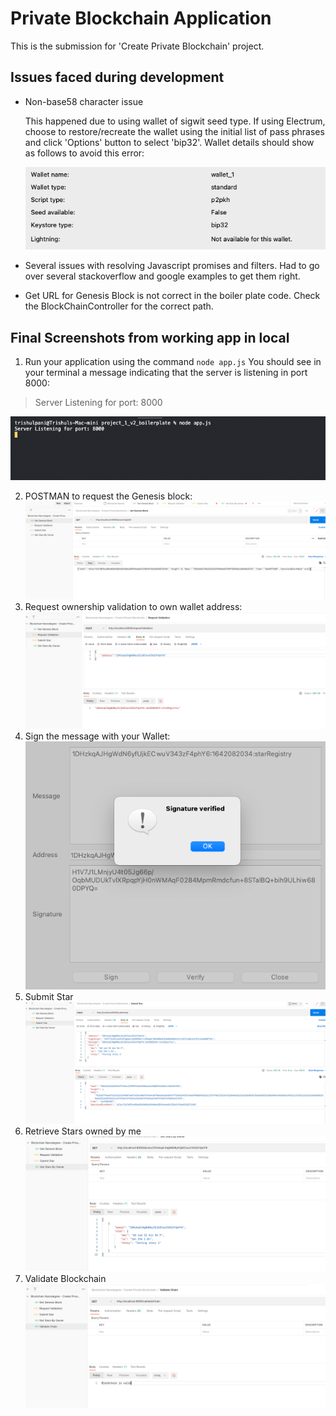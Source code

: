 # Private Blockchain Application

This is the submission for 'Create Private Blockchain' project.

## Issues faced during development

* Non-base58 character issue

    This happened due to using wallet of sigwit seed type. If using Electrum, choose to restore/recreate the wallet using the initial list of pass phrases and click 'Options' button to select 'bip32'. Wallet details should show as follows to avoid this error:
    
    ![Wallet type](screenshots/wallet_type.png)

* Several issues with resolving Javascript promises and filters. Had to go over several stackoverflow and google examples to get them right.

* Get URL for Genesis Block is not correct in the boiler plate code. Check the BlockChainController for the correct path.

## Final Screenshots from working app in local

1. Run your application using the command `node app.js`
You should see in your terminal a message indicating that the server is listening in port 8000:
> Server Listening for port: 8000

![Running Locally](screenshots/Running_locally.png)

2. POSTMAN to request the Genesis block:
    ![Request: http://localhost:8000/block/0 ](screenshots/GetGenesisBlock.png)
3. Request ownership validation to own wallet address:
    ![Request: http://localhost:8000/requestValidation ](screenshots/RequestValidation.png)
4. Sign the message with your Wallet:
    ![Use the Wallet to sign a message](screenshots/ElectrumValidSignature.png)
5. Submit Star
     ![Request: http://localhost:8000/submitstar](screenshots/SubmitStar.png)
6. Retrieve Stars owned by me
    ![Request: http://localhost:8000/blocks/<WALLET_ADDRESS>](screenshots/GetStarsByOwner.png)
7. Validate Blockchain
    ![Request: http://localhost:8000/validateChain](screenshots/ValidateBlockChain.png)



